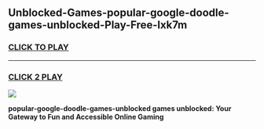 
## Unblocked-Games-popular-google-doodle-games-unblocked-Play-Free-lxk7m
<h3>
<a href="https://premium76.site?title=popular-google-doodle-games-unblocked&ref=23A">CLICK TO PLAY</a></h3>
<hr>

<h3>
<a href="https://premium76.site?title=popular-google-doodle-games-unblocked&ref=23A">CLICK 2 PLAY</a>
  
</h3>

<a href="https://premium76.site?title=popular-google-doodle-games-unblocked&ref=23A"><img src="https://clearcache.store/games.png"></a>


**popular-google-doodle-games-unblocked games unblocked: Your Gateway to Fun and Accessible Online Gaming**
